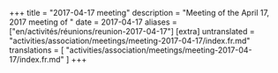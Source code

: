 +++
title = "2017-04-17 meeting"
description = "Meeting of the April 17, 2017 meeting of "
date = 2017-04-17
aliases = ["en/activités/réunions/reunion-2017-04-17"]
[extra]
untranslated = "activities/association/meetings/meeting-2017-04-17/index.fr.md"
translations = [
    "activities/association/meetings/meeting-2017-04-17/index.fr.md"
]
+++
